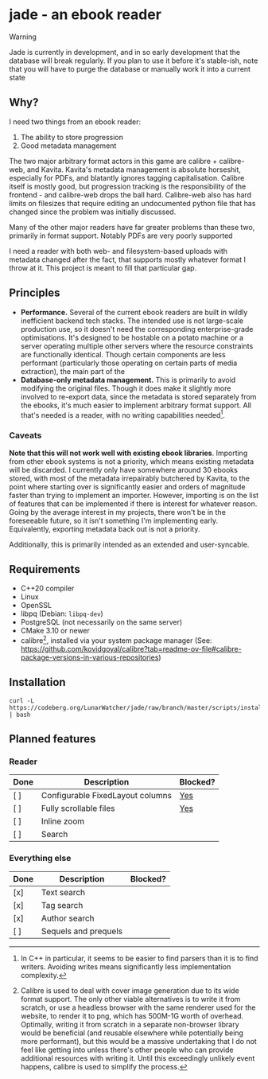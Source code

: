# jade - an ebook reader

> [!WARNING]
>
> Jade is currently in development, and in so early development that the database will break regularly. If you plan to use it before it's stable-ish, note that you will have to purge the database or manually work it into a current state

## Why?

I need two things from an ebook reader:

1. The ability to store progression
2. Good metadata management 

The two major arbitrary format actors in this game are calibre + calibre-web, and Kavita. Kavita's metadata management is absolute horseshit, especially for PDFs, and blatantly ignores tagging capitalisation. Calibre itself is mostly good, but progression tracking is the responsibility of the frontend - and calibre-web drops the ball hard. Calibre-web also has hard limits on filesizes that require editing an undocumented python file that has changed since the problem was initially discussed. 

Many of the other major readers have far greater problems than these two, primarily in format support. Notably PDFs are very poorly supported 

I need a reader with both web- and filesystem-based uploads with metadata changed after the fact, that supports mostly whatever format I throw at it. This project is meant to fill that particular gap.

## Principles

* **Performance.** Several of the current ebook readers are built in wildly inefficient backend tech stacks. The intended use is not large-scale production use, so it doesn't need the corresponding enterprise-grade optimisations. It's designed to be hostable on a potato machine or a server operating multiple other servers where the resource constraints are functionally identical. Though certain components are less performant (particularly those operating on certain parts of media extraction), the main part of the 
* **Database-only metadata management.** This is primarily to avoid modifying the original files. Though it does make it slightly more involved to re-export data, since the metadata is stored separately from the ebooks, it's much easier to implement arbitrary format support. All that's needed is a reader, with no writing capabilities needed[^2].

### Caveats

**Note that this will not work well with existing ebook libraries**. Importing from other ebook systems is not a priority, which means existing metadata will be discarded. I currently only have somewhere around 30 ebooks stored, with most of the metadata irrepairably butchered by Kavita, to the point where starting over is significantly easier and orders of magnitude faster than trying to implement an importer. However, importing is on the list of features that can be implemented if there is interest for whatever reason. Going by the average interest in my projects, there won't be in the foreseeable future, so it isn't something I'm implementing early. Equivalently, exporting metadata back out is not a priority.

Additionally, this is primarily intended as an extended and user-syncable.

## Requirements
* C++20 compiler
* Linux
* OpenSSL
* libpq (Debian: `libpq-dev`)
* PostgreSQL (not necessarily on the same server)
* CMake 3.10 or newer
* calibre[^1], installed via your system package manager (See: https://github.com/kovidgoyal/calibre?tab=readme-ov-file#calibre-package-versions-in-various-repositories)

## Installation 
```
curl -L https://codeberg.org/LunarWatcher/jade/raw/branch/master/scripts/install.sh | bash
```


## Planned  features

### Reader

| Done | Description | Blocked? |
| ---- | ----------- | -------- |
| [ ] | Configurable FixedLayout columns | [Yes](https://github.com/johnfactotum/foliate-js/issues/66) |
| [ ] | Fully scrollable files | [Yes](https://github.com/johnfactotum/foliate-js/issues/66) |
| [ ] | Inline zoom | |
| [ ] | Search | | 


### Everything else

| Done | Description | Blocked? |
| --- | --- | --- |
| [x] | Text search | |
| [x] | Tag search | |
| [x] | Author search | |
| [ ] | Sequels and prequels | |

[^1]: Calibre is used to deal with cover image generation due to its wide format support. The only other viable alternatives is to write it from scratch, or use a headless browser with the same renderer used for the website, to render it to png, which has 500M-1G worth of overhead. Optimally, writing it from scratch in a separate non-browser library would be beneficial (and reusable elsewhere while potentially being more performant), but this would be a massive undertaking that I do not feel like getting into unless there's other people who can provide additional resources with writing it. Until this exceedingly unlikely event happens, calibre is used to simplify the process.
[^2]: In C++ in particular, it seems to be easier to find parsers than it is to find writers. Avoiding writes means significantly less implementation complexity.
